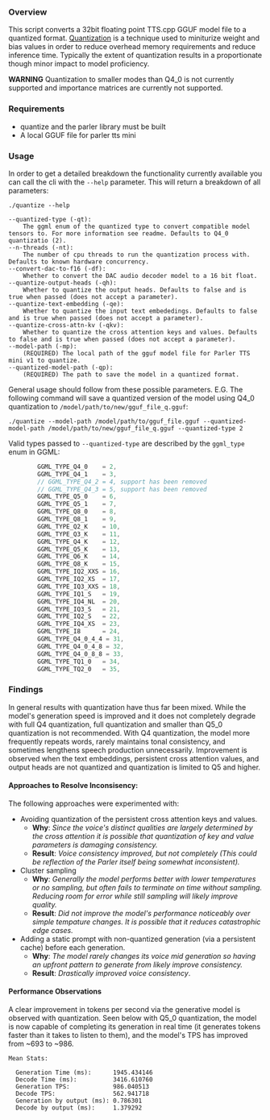 ### Overview

This script converts a 32bit floating point TTS.cpp GGUF model file to a quantized format. [Quantization](https://huggingface.co/docs/optimum/en/concept_guides/quantization) is a technique used to miniturize weight and bias values in order to reduce overhead memory requirements and reduce inference time. Typically the extent of quantization results in a proportionate though minor impact to model proficiency.

**WARNING** Quantization to smaller modes than Q4_0 is not currently supported and importance matrices are currently not supported.
 
### Requirements

* quantize and the parler library must be built 
* A local GGUF file for parler tts mini

### Usage

In order to get a detailed breakdown the functionality currently available you can call the cli with the `--help` parameter. This will return a breakdown of all parameters:
```commandline
./quantize --help

--quantized-type (-qt):
    The ggml enum of the quantized type to convert compatible model tensors to. For more information see readme. Defaults to Q4_0 quantizatio (2).
--n-threads (-nt):
    The number of cpu threads to run the quantization process with. Defaults to known hardware concurrency.
--convert-dac-to-f16 (-df):
    Whether to convert the DAC audio decoder model to a 16 bit float.
--quantize-output-heads (-qh):
    Whether to quantize the output heads. Defaults to false and is true when passed (does not accept a parameter).
--quantize-text-embedding (-qe):
    Whether to quantize the input text embededings. Defaults to false and is true when passed (does not accept a parameter).
--quantize-cross-attn-kv (-qkv):
    Whether to quantize the cross attention keys and values. Defaults to false and is true when passed (does not accept a parameter).
--model-path (-mp):
    (REQUIRED) The local path of the gguf model file for Parler TTS mini v1 to quantize.
--quantized-model-path (-qp):
    (REQUIRED) The path to save the model in a quantized format.
```

General usage should follow from these possible parameters. E.G. The following command will save a quantized version of the model using Q4_0 quantization to `/model/path/to/new/gguf_file_q.gguf`:

```commandline
./quantize --model-path /model/path/to/gguf_file.gguf --quantized-model-path /model/path/to/new/gguf_file_q.gguf --quantized-type 2 
```
Valid types passed to `--quantized-type` are described by the `ggml_type` enum in GGML:

```cpp
        GGML_TYPE_Q4_0    = 2,
        GGML_TYPE_Q4_1    = 3,
        // GGML_TYPE_Q4_2 = 4, support has been removed
        // GGML_TYPE_Q4_3 = 5, support has been removed
        GGML_TYPE_Q5_0    = 6,
        GGML_TYPE_Q5_1    = 7,
        GGML_TYPE_Q8_0    = 8,
        GGML_TYPE_Q8_1    = 9,
        GGML_TYPE_Q2_K    = 10,
        GGML_TYPE_Q3_K    = 11,
        GGML_TYPE_Q4_K    = 12,
        GGML_TYPE_Q5_K    = 13,
        GGML_TYPE_Q6_K    = 14,
        GGML_TYPE_Q8_K    = 15,
        GGML_TYPE_IQ2_XXS = 16,
        GGML_TYPE_IQ2_XS  = 17,
        GGML_TYPE_IQ3_XXS = 18,
        GGML_TYPE_IQ1_S   = 19,
        GGML_TYPE_IQ4_NL  = 20,
        GGML_TYPE_IQ3_S   = 21,
        GGML_TYPE_IQ2_S   = 22,
        GGML_TYPE_IQ4_XS  = 23,
        GGML_TYPE_I8      = 24,
        GGML_TYPE_Q4_0_4_4 = 31,
        GGML_TYPE_Q4_0_4_8 = 32,
        GGML_TYPE_Q4_0_8_8 = 33,
        GGML_TYPE_TQ1_0   = 34,
        GGML_TYPE_TQ2_0   = 35,
```

### Findings

In general results with quantization have thus far been mixed. While the model's generation speed is improved and it does not completely degrade with full Q4 quantization, full quantization and smaller than Q5_0 quantization is not recommended. With Q4 quantization, the model more frequently repeats words, rarely maintains tonal consistency, and sometimes lengthens speech production unnecessarily. Improvement is observed when the text embeddings, persistent cross attention values, and output heads are not quantized and quantization is limited to Q5 and higher.

#### Approaches to Resolve Inconsisency:

The following approaches were experimented with:

- Avoiding quantization of the persistent cross attention keys and values.
  - **Why**: _Since the voice's distinct qualities are largely determined by the cross attention it is possible that quantization of key and value parameters is damaging consistency._
  - **Result**: _Voice consistency improved, but not completely (This could be reflection of the Parler itself being somewhat inconsistent)._
- Cluster sampling 
  - **Why**: _Generally the model performs better with lower temperatures or no sampling, but often fails to terminate on time without sampling. Reducing room for error while still sampling will likely improve quality._
  - **Result**: _Did not improve the model's performance noticeably over simple tempature changes. It is possible that it reduces catastrophic edge cases._
- Adding a static prompt with non-quantized generation (via a persistent cache) before each generation.
  - **Why**: _The model rarely changes its voice mid generation so having an upfront pattern to generate from likely improve consistency._
  - **Result**: _Drastically improved voice consistency_.
  
#### Performance Observations

A clear improvement in tokens per second via the generative model is observed with quantization. Seen below with Q5_0 quantization, the model is now capable of completing its generation in real time (it generates tokens faster than it takes to listen to them), and the model's TPS has improved from ~693 to ~986.

```
Mean Stats:

  Generation Time (ms):      1945.434146
  Decode Time (ms):          3416.610760
  Generation TPS:            986.040513
  Decode TPS:                562.941718
  Generation by output (ms): 0.786301
  Decode by output (ms):     1.379292
```
